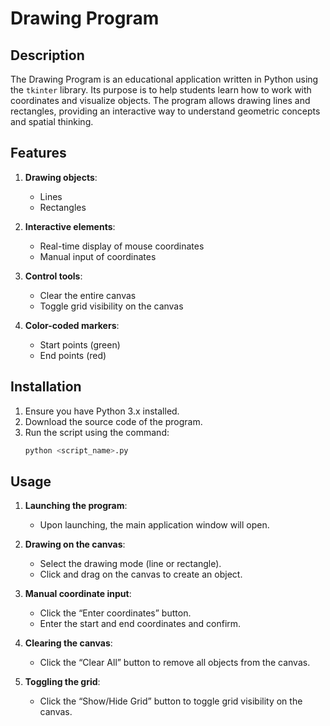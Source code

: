 # Drawing Program

## Description
The Drawing Program is an educational application written in Python using the `tkinter` library. Its purpose is to help students learn how to work with coordinates and visualize objects. The program allows drawing lines and rectangles, providing an interactive way to understand geometric concepts and spatial thinking.

## Features

1. **Drawing objects**:
   - Lines
   - Rectangles

2. **Interactive elements**:
   - Real-time display of mouse coordinates
   - Manual input of coordinates

3. **Control tools**:
   - Clear the entire canvas
   - Toggle grid visibility on the canvas

4. **Color-coded markers**:
   - Start points (green)
   - End points (red)

## Installation

1. Ensure you have Python 3.x installed.
2. Download the source code of the program.
3. Run the script using the command:
   ```bash
   python <script_name>.py
   ```

## Usage

1. **Launching the program**:
   - Upon launching, the main application window will open.

2. **Drawing on the canvas**:
   - Select the drawing mode (line or rectangle).
   - Click and drag on the canvas to create an object.

3. **Manual coordinate input**:
   - Click the “Enter coordinates” button.
   - Enter the start and end coordinates and confirm.

4. **Clearing the canvas**:
   - Click the “Clear All” button to remove all objects from the canvas.

5. **Toggling the grid**:
   - Click the “Show/Hide Grid” button to toggle grid visibility on the canvas.


